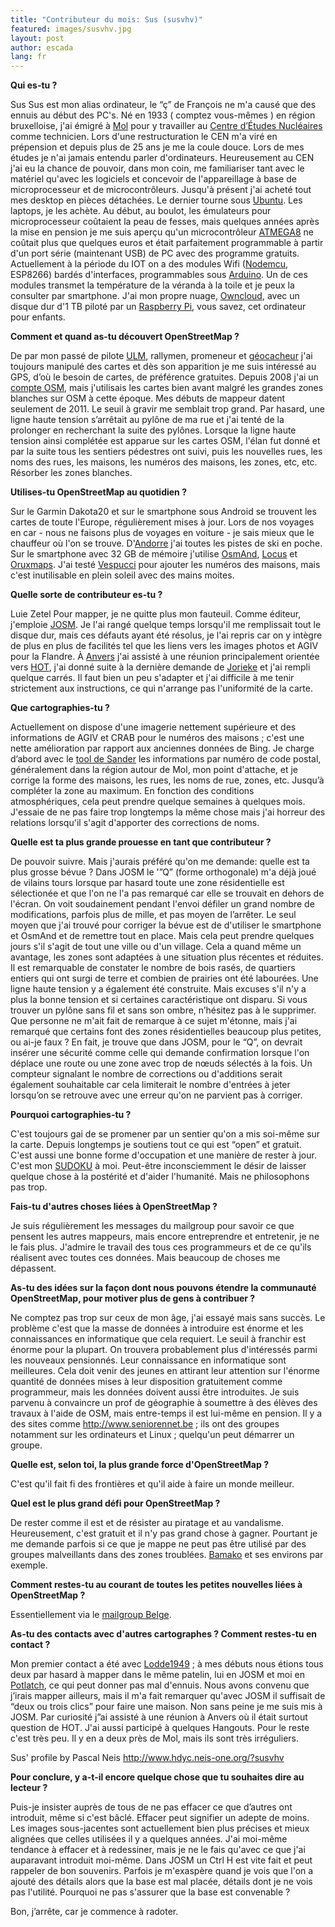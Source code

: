 ```yaml
---
title: "Contributeur du mois: Sus (susvhv)"
featured: images/susvhv.jpg
layout: post
author: escada
lang: fr
---
```


**Qui es-tu ?**

Sus Sus est mon alias ordinateur, le “ç” de François ne m'a causé que des ennuis au début des PC's. Né en 1933 ( comptez vous-mêmes ) en région bruxelloise, j'ai émigré à [Mol](http://www.openstreetmap.org/relation/1263864) pour y travailler au [Centre d’Études Nucléaires](https://www.sckcen.be/fr) comme technicien. Lors d'une restructuration le CEN m'a viré en prépension et depuis plus de 25 ans je me la coule douce. Lors de mes études je n'ai jamais entendu parler d'ordinateurs. Heureusement au CEN j'ai eu la chance de pouvoir, dans mon coin, me familiariser tant avec le matériel qu'avec les logiciels et concevoir de l'appareillage à base de microprocesseur et de microcontrôleurs. Jusqu'à présent j'ai acheté tout mes desktop en pièces détachées. Le dernier tourne sous [Ubuntu](https://www.ubuntu.com/). Les laptops, je les achète. Au début, au boulot, les émulateurs pour microprocesseur coûtaient la peau de fesses, mais quelques années après la mise en pension je me suis aperçu qu'un microcontrôleur [ATMEGA8](https://nl.wikipedia.org/wiki/Atmel_AVR) ne coûtait plus que quelques euros et était parfaitement programmable à partir d'un port série (maintenant USB) de PC avec des programme gratuits. Actuellement à la période du IOT on a des modules Wifi ([Nodemcu](http://www.nodemcu.com/index_en.html), ESP8266) bardés d'interfaces, programmables sous [Arduino](https://www.arduino.cc/). Un de ces modules transmet la température de la véranda à la toile et je peux la consulter par smartphone. J'ai mon propre nuage, [Owncloud](https://owncloud.org/), avec un disque dur d'1 TB piloté par un [Raspberry Pi](https://www.raspberrypi.org/), vous savez, cet ordinateur pour enfants.

**Comment et quand as-tu découvert OpenStreetMap ?**

De par mon passé de pilote [ULM](https://fr.wikipedia.org/wiki/Planeur_ultra-l%C3%A9ger_motoris%C3%A9), rallymen, promeneur et [géocacheur](https://fr.wikipedia.org/wiki/G%C3%A9ocaching) j'ai toujours manipulé des cartes et dès son apparition je me suis intéressé au GPS, d’où le besoin de cartes, de préférence gratuites. Depuis 2008 j'ai un [compte OSM](http://www.openstreetmap.org/user/susvhv), mais j'utilisais les cartes bien avant malgré les grandes zones blanches sur OSM à cette époque. Mes débuts de mappeur datent seulement de 2011. Le seuil à gravir me semblait trop grand. Par hasard, une ligne haute tension s’arrêtait au pylône de ma rue et j'ai tenté de la prolonger en recherchant la suite des pylônes. Lorsque la ligne haute tension ainsi complétée est apparue sur les cartes OSM, l'élan fut donné et par la suite tous les sentiers pédestres ont suivi, puis les nouvelles rues, les noms des rues, les maisons, les numéros des maisons, les zones, etc, etc. Résorber les zones blanches.

**Utilises-tu OpenStreetMap au quotidien ?**

Sur le Garmin Dakota20 et sur le smartphone sous Android se trouvent les cartes de toute l'Europe, régulièrement mises à jour. Lors de nos voyages en car - nous ne faisons plus de voyages en voiture - je sais mieux que le chauffeur où l'on se trouve. D'[Andorre](http://www.openstreetmap.org/relation/9407) j'ai toutes les pistes de ski en poche. Sur le smartphone avec 32 GB de mémoire j'utilise [OsmAnd](http://osmand.net/), [Locus](http://www.locusmap.eu/) et [Oruxmaps](http://www.oruxmaps.com/). J'ai testé [Vespucci](https://wiki.openstreetmap.org/wiki/Vespucci) pour ajouter les numéros des maisons, mais c'est inutilisable en plein soleil avec des mains moites.

**Quelle sorte de contributeur es-tu ?**

Luie Zetel Pour mapper, je ne quitte plus mon fauteuil. Comme éditeur, j'emploie [JOSM](https://josm.openstreetmap.de/). Je l'ai rangé quelque temps lorsqu'il me remplissait tout le disque dur, mais ces défauts ayant été résolus, je l'ai repris car on y intègre de plus en plus de facilités tel que les liens vers les images photos et AGIV pour la Flandre. À [Anvers](http://www.openstreetmap.org/relation/59518) j'ai assisté à une réunion principalement orientée vers [HOT](https://hotosm.org/), j'ai donné suite à la dernière demande de [Jorieke](http://www.openstreetmap.org/user/Jorieke%20V) et j'ai rempli quelque carrés. Il faut bien un peu s'adapter et j'ai difficile à me tenir strictement aux instructions, ce qui n'arrange pas l'uniformité de la carte.

**Que cartographies-tu ?**

Actuellement on dispose d'une imagerie nettement supérieure et des informations de AGIV et CRAB pour le numéros des maisons ; c'est une nette amélioration par rapport aux anciennes données de Bing. Je charge d’abord avec le [tool de Sander](http://crab-import.osm.be/import.html) les informations par numéro de code postal, généralement dans la région autour de Mol, mon point d'attache, et je corrige la forme des maisons, les rues, les noms de rue, zones, etc. Jusqu’à compléter la zone au maximum. En fonction des conditions atmosphériques, cela peut prendre quelque semaines à quelques mois. J'essaie de ne pas faire trop longtemps la même chose mais j'ai horreur des relations lorsqu'il s'agit d'apporter des corrections de noms.

**Quelle est ta plus grande prouesse en tant que contributeur ?**

De pouvoir suivre. Mais j'aurais préféré qu'on me demande: quelle est ta plus grosse bévue ? Dans JOSM le '”Q” (forme orthogonale) m'a déjà joué de vilains tours lorsque par hasard toute une zone résidentielle est sélectionée et que l'on ne l'a pas remarqué car elle se trouvait en dehors de l'écran. On voit soudainement pendant l'envoi défiler un grand nombre de modifications, parfois plus de mille, et pas moyen de l’arrêter. Le seul moyen que j'ai trouvé pour corriger la bévue est de d'utiliser le smartphone et OsmAnd et de remettre tout en place. Mais cela peut prendre quelques jours s'il s'agit de tout une ville ou d'un village. Cela a quand même un avantage, les zones sont adaptées à une situation plus récentes et réduites. Il est remarquable de constater le nombre de bois rasés, de quartiers entiers qui ont surgi de terre et combien de prairies ont été labourées. Une ligne haute tension y a également été construite. Mais excuses s'il n'y a plus la bonne tension et si certaines caractéristique ont disparu. Si vous trouver un pylône sans fil et sans son ombre, n’hésitez pas à le supprimer. Que personne ne m'ait fait de remarque à ce sujet m'étonne, mais j'ai remarqué que certains font des zones résidentielles beaucoup plus petites, ou ai-je faux ? En fait, je trouve que dans JOSM, pour le “Q”, on devrait insérer une sécurité comme celle qui demande confirmation lorsque l'on déplace une route ou une zone avec trop de nœuds sélectés à la fois. Un compteur signalant le nombre de corrections ou d'additions serait également souhaitable car cela limiterait le nombre d'entrées à jeter lorsqu’on se retrouve avec une erreur qu'on ne parvient pas à corriger.

**Pourquoi cartographies-tu ?**

C'est toujours gai de se promener par un sentier qu'on a mis soi-même sur la carte. Depuis longtemps je soutiens tout ce qui est “open” et gratuit. C'est aussi une bonne forme d'occupation et une manière de rester à jour. C'est mon [SUDOKU](https://en.wikipedia.org/wiki/Sudoku) à moi. Peut-être inconsciemment le désir de laisser quelque chose à la postérité et d'aider l'humanité. Mais ne philosophons pas trop.

**Fais-tu d'autres choses liées à OpenStreetMap ?**

Je suis régulièrement les messages du mailgroup pour savoir ce que pensent les autres mappeurs, mais encore entreprendre et entretenir, je ne le fais plus. J'admire le travail des tous ces programmeurs et de ce qu'ils réalisent avec toutes ces données. Mais beaucoup de choses me dépassent.

**As-tu des idées sur la façon dont nous pouvons étendre la communauté OpenStreetMap, pour motiver plus de gens à contribuer ?**

Ne comptez pas trop sur ceux de mon âge, j'ai essayé mais sans succès. Le problème c'est que la masse de données à introduire est énorme et les connaissances en informatique que cela requiert. Le seuil à franchir est énorme pour la plupart. On trouvera probablement plus d'intéressés parmi les nouveaux pensionnés. Leur connaissance en informatique sont meilleures. Cela doit venir des jeunes en attirant leur attention sur l'énorme quantité de données mises à leur disposition gratuitement comme programmeur, mais les données doivent aussi être introduites. Je suis parvenu à convaincre un prof de géographie à soumettre à des élèves des travaux à l'aide de OSM, mais entre-temps il est lui-même en pension. Il y a des sites comme <http://www.seniorennet.be> ; ils ont des groupes notamment sur les ordinateurs et Linux ; quelqu'un peut démarrer un groupe.

**Quelle est, selon toi, la plus grande force d'OpenStreetMap ?**

C'est qu'il fait fi des frontières et qu'il aide à faire un monde meilleur.

**Quel est le plus grand défi pour OpenStreetMap ?**

De rester comme il est et de résister au piratage et au vandalisme. Heureusement, c'est gratuit et il n'y pas grand chose à gagner. Pourtant je me demande parfois si ce que je mappe ne peut pas être utilisé par des groupes malveillants dans des zones troublées. [Bamako](http://www.openstreetmap.org/node/27564954) et ses environs par exemple.

**Comment restes-tu au courant de toutes les petites nouvelles liées à OpenStreetMap ?**

Essentiellement via le [mailgroup Belge](https://lists.openstreetmap.org/listinfo/talk-be).

**As-tu des contacts avec d'autres cartographes ? Comment restes-tu en contact ?**

Mon premier contact a été avec [Lodde1949](http://www.openstreetmap.org/user/lodde1949) ; à mes débuts nous étions tous deux par hasard à mapper dans le même patelin, lui en JOSM et moi en [Potlatch](https://wiki.openstreetmap.org/wiki/Potlatch_2), ce qui peut donner pas mal d'ennuis. Nous avons convenu que j’irais mapper ailleurs, mais il m'a fait remarquer qu'avec JOSM il suffisait de “deux ou trois clics” pour faire une maison. Non sans peine je me suis mis à JOSM. Par curiosité j”ai assisté à une réunion à Anvers où il était surtout question de HOT. J'ai aussi participé à quelques Hangouts. Pour le reste c'est très peu. Il y en a deux près de Mol, mais ils sont très irréguliers.

Sus' profile by Pascal Neis <http://www.hdyc.neis-one.org/?susvhv>

**Pour conclure, y a-t-il encore quelque chose que tu souhaites dire au lecteur ?**

Puis-je insister auprès de tous de ne pas effacer ce que d’autres ont introduit, même si c'est bâclé. Effacer peut signifier un adepte de moins. Les images sous-jacentes sont actuellement bien plus précises et mieux alignées que celles utilisées il y a quelques années. J'ai moi-même tendance à effacer et à redessiner, mais je ne le fais qu'avec ce que j'ai auparavant introduit moi-même. Dans JOSM un Ctrl H est vite fait et peut rappeler de bon souvenirs. Parfois je m'exaspère quand je vois que l'on a ajouté des détails alors que la base est mal placée, détails dont je ne vois pas l'utilité. Pourquoi ne pas s'assurer que la base est convenable ?

Bon, j’arrête, car je commence à radoter.
